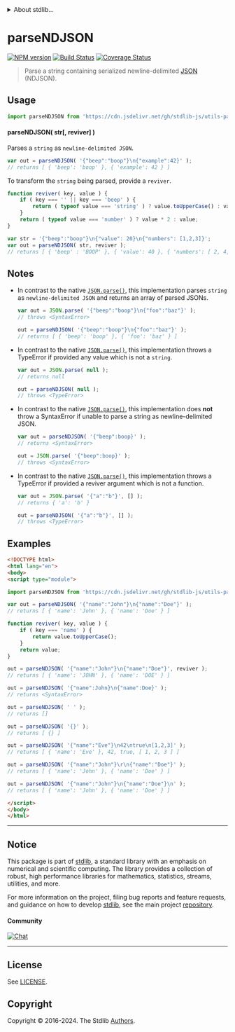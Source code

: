 <!--

@license Apache-2.0

Copyright (c) 2024 The Stdlib Authors.

Licensed under the Apache License, Version 2.0 (the "License");
you may not use this file except in compliance with the License.
You may obtain a copy of the License at

   http://www.apache.org/licenses/LICENSE-2.0

Unless required by applicable law or agreed to in writing, software
distributed under the License is distributed on an "AS IS" BASIS,
WITHOUT WARRANTIES OR CONDITIONS OF ANY KIND, either express or implied.
See the License for the specific language governing permissions and
limitations under the License.

-->


<details>
  <summary>
    About stdlib...
  </summary>
  <p>We believe in a future in which the web is a preferred environment for numerical computation. To help realize this future, we've built stdlib. stdlib is a standard library, with an emphasis on numerical and scientific computation, written in JavaScript (and C) for execution in browsers and in Node.js.</p>
  <p>The library is fully decomposable, being architected in such a way that you can swap out and mix and match APIs and functionality to cater to your exact preferences and use cases.</p>
  <p>When you use stdlib, you can be absolutely certain that you are using the most thorough, rigorous, well-written, studied, documented, tested, measured, and high-quality code out there.</p>
  <p>To join us in bringing numerical computing to the web, get started by checking us out on <a href="https://github.com/stdlib-js/stdlib">GitHub</a>, and please consider <a href="https://opencollective.com/stdlib">financially supporting stdlib</a>. We greatly appreciate your continued support!</p>
</details>

# parseNDJSON

[![NPM version][npm-image]][npm-url] [![Build Status][test-image]][test-url] [![Coverage Status][coverage-image]][coverage-url] <!-- [![dependencies][dependencies-image]][dependencies-url] -->

> Parse a string containing serialized newline-delimited [JSON][json] (NDJSON).



<section class="usage">

## Usage

```javascript
import parseNDJSON from 'https://cdn.jsdelivr.net/gh/stdlib-js/utils-parse-ndjson@esm/index.mjs';
```

#### parseNDJSON( str\[, reviver] )

Parses a `string` as `newline-delimited JSON`.

```javascript
var out = parseNDJSON( '{"beep":"boop"}\n{"example":42}' );
// returns [ { 'beep': 'boop' }, { 'example': 42 } ]
```

To transform the `string` being parsed, provide a `reviver`.

```javascript
function reviver( key, value ) {
    if ( key === '' || key === 'beep' ) {
        return ( typeof value === 'string' ) ? value.toUpperCase() : value;
    }
    return ( typeof value === 'number' ) ? value * 2 : value;
}

var str = '{"beep":"boop"}\n{"value": 20}\n{"numbers": [1,2,3]}';
var out = parseNDJSON( str, reviver );
// returns [ { 'beep' : 'BOOP' }, { 'value': 40 }, { 'numbers': [ 2, 4, 6 ] } ]
```

</section>

<!-- /.usage -->

<section class="notes">

## Notes

-   In contrast to the native [`JSON.parse()`][json-parse], this implementation parses `string` as `newline-delimited JSON` and returns an array of parsed JSONs.

    ```javascript
    var out = JSON.parse( '{"beep":"boop"}\n{"foo":"baz"}' );
    // throws <SyntaxError>

    out = parseNDJSON( '{"beep":"boop"}\n{"foo":"baz"}' );
    // returns [ { 'beep': 'boop' }, { 'foo': 'baz' } ]
    ```


-   In contrast to the native [`JSON.parse()`][json-parse], this implementation throws a TypeError if provided any value which is not a `string`.

    ```javascript
    var out = JSON.parse( null );
    // returns null

    out = parseNDJSON( null );
    // throws <TypeError>
    ```


-   In contrast to the native [`JSON.parse()`][json-parse], this implementation does **not** throw a SyntaxError if unable to parse a string as newline-delimited JSON.

    ```javascript
    var out = parseNDJSON( '{"beep":boop}' );
    // returns <SyntaxError>

    out = JSON.parse( '{"beep":boop}' );
    // throws <SyntaxError>
    ```


-   In contrast to the native [`JSON.parse()`][json-parse], this implementation throws a TypeError if provided a reviver argument which is not a function.

    ```javascript
    var out = JSON.parse( '{"a":"b"}', [] );
    // returns { 'a': 'b' }

    out = parseNDJSON( '{"a":"b"}', [] );
    // throws <TypeError>
    ```

</section>

<!-- /.notes -->

<section class="examples">

## Examples

<!-- eslint no-undef: "error" -->

```html
<!DOCTYPE html>
<html lang="en">
<body>
<script type="module">

import parseNDJSON from 'https://cdn.jsdelivr.net/gh/stdlib-js/utils-parse-ndjson@esm/index.mjs';

var out = parseNDJSON( '{"name":"John"}\n{"name":"Doe"}' );
// returns [ { 'name': 'John' }, { 'name': 'Doe' } ]

function reviver( key, value ) {
    if ( key === 'name' ) {
        return value.toUpperCase();
    }
    return value;
}

out = parseNDJSON( '{"name":"John"}\n{"name":"Doe"}', reviver );
// returns [ { 'name': 'JOHN' }, { 'name': 'DOE' } ]

out = parseNDJSON( '{"name":John}\n{"name":Doe}' );
// returns <SyntaxError>

out = parseNDJSON( ' ' );
// returns []

out = parseNDJSON( '{}' );
// returns [ {} ]

out = parseNDJSON( '{"name":"Eve"}\n42\ntrue\n[1,2,3]' );
// returns [ { 'name': 'Eve' }, 42, true, [ 1, 2, 3 ] ]

out = parseNDJSON( '{"name":"John"}\r\n{"name":"Doe"}' );
// returns [ { 'name': 'John' }, { 'name': 'Doe' } ]

out = parseNDJSON( '{"name":"John"}\n{"name":"Doe"}\n' );
// returns [ { 'name': 'John' }, { 'name': 'Doe' } ]

</script>
</body>
</html>
```

</section>

<!-- /.examples -->

<!-- Section for related `stdlib` packages. Do not manually edit this section, as it is automatically populated. -->

<section class="related">

</section>

<!-- /.related -->

<!-- Section for all links. Make sure to keep an empty line after the `section` element and another before the `/section` close. -->


<section class="main-repo" >

* * *

## Notice

This package is part of [stdlib][stdlib], a standard library with an emphasis on numerical and scientific computing. The library provides a collection of robust, high performance libraries for mathematics, statistics, streams, utilities, and more.

For more information on the project, filing bug reports and feature requests, and guidance on how to develop [stdlib][stdlib], see the main project [repository][stdlib].

#### Community

[![Chat][chat-image]][chat-url]

---

## License

See [LICENSE][stdlib-license].


## Copyright

Copyright &copy; 2016-2024. The Stdlib [Authors][stdlib-authors].

</section>

<!-- /.stdlib -->

<!-- Section for all links. Make sure to keep an empty line after the `section` element and another before the `/section` close. -->

<section class="links">

[npm-image]: http://img.shields.io/npm/v/@stdlib/utils-parse-ndjson.svg
[npm-url]: https://npmjs.org/package/@stdlib/utils-parse-ndjson

[test-image]: https://github.com/stdlib-js/utils-parse-ndjson/actions/workflows/test.yml/badge.svg?branch=v0.1.0
[test-url]: https://github.com/stdlib-js/utils-parse-ndjson/actions/workflows/test.yml?query=branch:v0.1.0

[coverage-image]: https://img.shields.io/codecov/c/github/stdlib-js/utils-parse-ndjson/main.svg
[coverage-url]: https://codecov.io/github/stdlib-js/utils-parse-ndjson?branch=main

<!--

[dependencies-image]: https://img.shields.io/david/stdlib-js/utils-parse-ndjson.svg
[dependencies-url]: https://david-dm.org/stdlib-js/utils-parse-ndjson/main

-->

[chat-image]: https://img.shields.io/gitter/room/stdlib-js/stdlib.svg
[chat-url]: https://app.gitter.im/#/room/#stdlib-js_stdlib:gitter.im

[stdlib]: https://github.com/stdlib-js/stdlib

[stdlib-authors]: https://github.com/stdlib-js/stdlib/graphs/contributors

[umd]: https://github.com/umdjs/umd
[es-module]: https://developer.mozilla.org/en-US/docs/Web/JavaScript/Guide/Modules

[deno-url]: https://github.com/stdlib-js/utils-parse-ndjson/tree/deno
[deno-readme]: https://github.com/stdlib-js/utils-parse-ndjson/blob/deno/README.md
[umd-url]: https://github.com/stdlib-js/utils-parse-ndjson/tree/umd
[umd-readme]: https://github.com/stdlib-js/utils-parse-ndjson/blob/umd/README.md
[esm-url]: https://github.com/stdlib-js/utils-parse-ndjson/tree/esm
[esm-readme]: https://github.com/stdlib-js/utils-parse-ndjson/blob/esm/README.md
[branches-url]: https://github.com/stdlib-js/utils-parse-ndjson/blob/main/branches.md

[stdlib-license]: https://raw.githubusercontent.com/stdlib-js/utils-parse-ndjson/main/LICENSE

[json]: http://www.json.org/

[json-parse]: https://developer.mozilla.org/en/docs/Web/JavaScript/Reference/Global_Objects/JSON/parse

</section>

<!-- /.links -->
